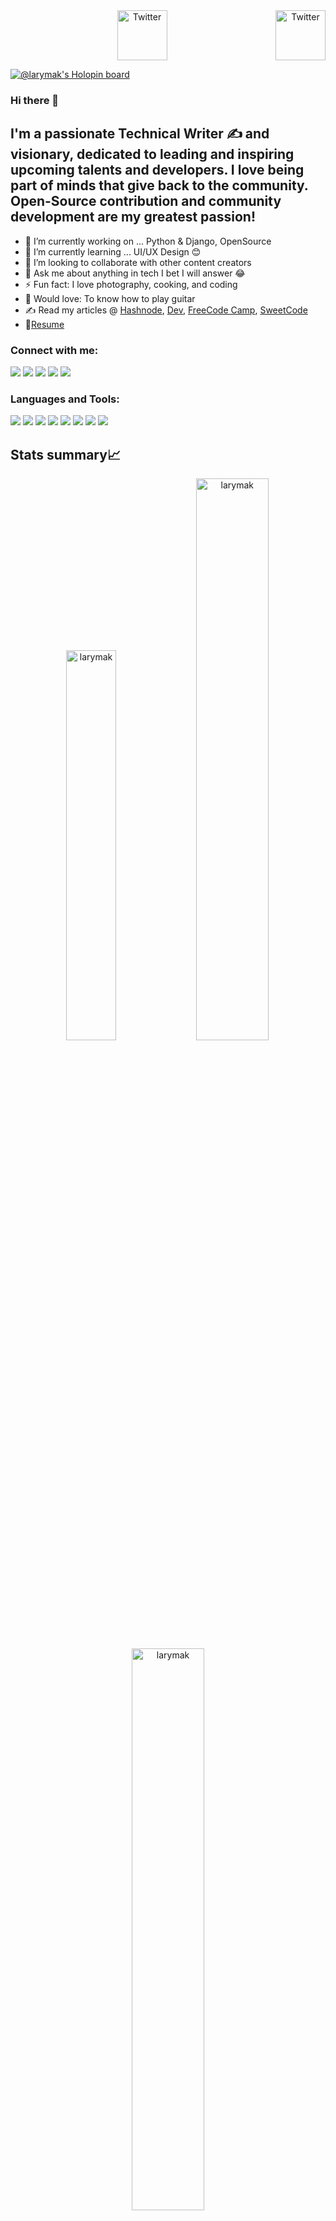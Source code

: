 <center><a href="https://twitter.com/larymak1" target="_blank"><img src="https://cdn2.iconfinder.com/data/icons/social-media-2199/64/social_media_isometric_6-twitter-512.png" height="80px" width="80px" alt="Twitter" align="right"></a><a href="https://www.linkedin.com/in/hillary-nyakundi/" target="_blank"><img src="https://cdn2.iconfinder.com/data/icons/social-media-2199/64/social_media_isometric_14-linkedin-512.png" height="80px" width="80px" alt="Twitter"></a></center>

[![@larymak's Holopin board](https://holopin.me/larymak)](https://holopin.io/@larymak)

### Hi there 👋

## I'm a passionate Technical Writer ✍ and visionary, dedicated to leading and inspiring upcoming talents and developers. I love being part of minds that give back to the community. Open-Source contribution and community development are my greatest passion!

- 🔭 I’m currently working on ... Python & Django, OpenSource
- 🌱 I’m currently learning ... UI/UX Design 😊
- 👯 I’m looking to collaborate with other content creators
- 💬 Ask me about anything in tech I bet I will answer 😂
- ⚡ Fun fact: I love photography, cooking, and coding
- 🎸 Would love: To know how to play guitar
- ✍ Read my articles @ [Hashnode](https://larymak.hashnode.dev/), [Dev](https://dev.to/larymak), [FreeCode Camp](https://www.freecodecamp.org/news/author/larymak/), [SweetCode](https://sweetcode.io/author/hnyakundi/)
- 📝[Resume](#)

### Connect with me:

<p align="left">  
<a href="https://twitter.com/larymak1_" target="blank"><img src="https://img.icons8.com/color/35/000000/twitter--v2.png"/></a>
<a href="https://linkedin.com/in/hillary-nyakundi" target="blank"><img src="https://img.icons8.com/color/35/000000/linkedin.png"/></a>
<a href="https://www.youtube.com/c/TheAfricanDeveloper" target="blank"><img src="https://img.icons8.com/color/35/000000/youtube-play.png"/></a>
<a href="https://www.instagram.com/nextgencoders/" target="blank"><img src="https://img.icons8.com/fluency/35/000000/instagram-new.png"/></a>
<a href="mailto:hillarynyk@gmail.com" target="blank"><img src="https://img.icons8.com/color/35/000000/gmail.png"/></a>
</p>

### Languages and Tools:

<p>
<img src="https://img.icons8.com/color/35/000000/html-5--v1.png"/> 
<img src="https://img.icons8.com/color/35/000000/css3.png"/> 
<img src="https://img.icons8.com/color/35/000000/javascript--v1.png"/> 
<img src="https://img.icons8.com/color/35/000000/python.png">
<img src="https://img.icons8.com/fluency/35/000000/visual-studio-code-2019.png"/>
<img src="https://img.icons8.com/color/35/000000/git.png"/> 
<img src="https://img.icons8.com/color/35/000000/github.png"/> 
<img src="https://img.icons8.com/cute-clipart/35/000000/canva.png"/>
</p>

## Stats summary📈

<p align="center">
<img width="40%" src="https://github-readme-stats.vercel.app/api/top-langs?username=larymak&show_icons=true&theme=dracula&title_color=ff8000&text_color=ffffff&bg_color=6a6a6a&locale=en&layout=compact&hide_border=true" alt="larymak" /> 
<img width="48%" src="https://github-readme-stats.vercel.app/api?username=larymak&show_icons=true&theme=dracula&title_color=ff8000&text_color=ffffff&bg_color=6a6a6a&locale=en&hide_border=true" alt="larymak" />
<img width="48%" src="https://github-readme-streak-stats.herokuapp.com/?user=larymak&theme=highcontrast&hide_border=true" alt="larymak" />
</p>

## 📝 Latest Articles

Here's a list of my latest articles:

<!-- ARTICLES:START -->

- [Why Python is Good for Beginners – and How to Start Learning It](https://www.freecodecamp.org/news/why-learn-python-and-how-to-get-started/)
- [Secure User Authentication Methods – 2FA, Biometric, and Passwordless Login Explained](https://www.freecodecamp.org/news/user-authentication-methods-explained/)
- [API Testing Best Practices – How to Test APIs for Beginners](https://www.freecodecamp.org/news/rules-of-api-testing-for-beginners/)
- [GitHub Search Tips – How to Search Issues, Repos, and More Effectively on GitHub](https://www.freecodecamp.org/news/github-search-tips/)
- [OOP Meaning – What is Object-Oriented Programming?](https://www.freecodecamp.org/news/what-is-object-oriented-programming/)

<!-- ARTICLES:END -->

## <h2 align="center">Other links🔗</h2>

<p align="center"> 
<a href="https://sweetcode.io/author/hnyakundi/" target="_blank"> <img src="https://img.icons8.com/external-justicon-lineal-color-justicon/48/000000/external-blog-graphic-design-justicon-lineal-color-justicon.png"/></a>
<a href="https://aviyel.com/@hillarynyk" target="_blank"> <img src="https://img.icons8.com/external-xnimrodx-blue-xnimrodx/48/000000/external-article-marketing-xnimrodx-blue-xnimrodx.png"/>
<a href="https://anchor.fm/hillary-nyakundi" target="_blank"> <img src="https://img.icons8.com/external-vitaliy-gorbachev-blue-vitaly-gorbachev/48/000000/external-podcast-social-media-vitaliy-gorbachev-blue-vitaly-gorbachev.png"/>
</p>

### <h2 align="center">Support Me💰</h2>

 <p align="center"> 
<a href="https://www.buymeacoffee.com/lary" target="_blank"><img src="https://cdn.buymeacoffee.com/buttons/v2/default-yellow.png" alt="Buy Me A Coffee" width="250" ></a>
</p>
